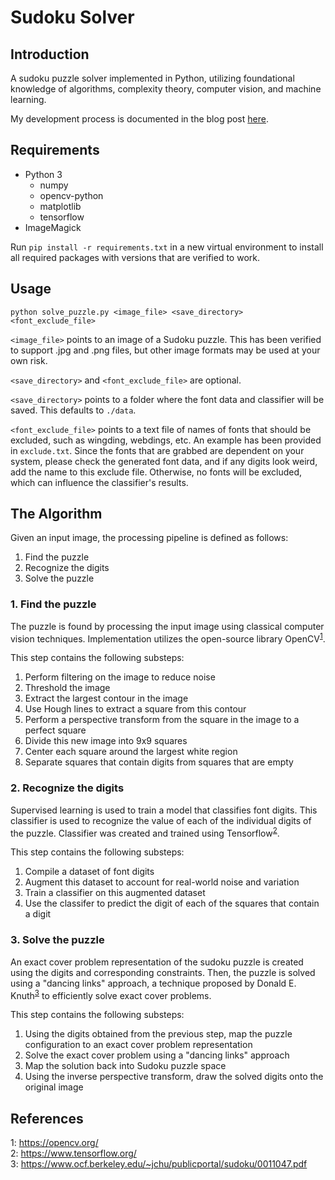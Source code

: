 # Sudoku Solver

## Introduction
A sudoku puzzle solver implemented in Python, utilizing foundational knowledge of algorithms, complexity theory, computer vision, and machine learning.

My development process is documented in the blog post [here](https://alexoshin.github.io/posts/sudoku-solver/).

## Requirements
* Python 3
    * numpy
    * opencv-python
    * matplotlib
    * tensorflow
* ImageMagick

Run ```pip install -r requirements.txt``` in a new virtual environment to install all required packages with versions that are verified to work.

## Usage

```python solve_puzzle.py <image_file> <save_directory> <font_exclude_file>```

```<image_file>``` points to an image of a Sudoku puzzle. This has been verified to support .jpg and .png files, but other image formats may be used at your own risk.

```<save_directory>``` and ```<font_exclude_file>``` are optional.

```<save_directory>``` points to a folder where the font data and classifier will be saved. This defaults to ```./data```.

```<font_exclude_file>``` points to a text file of names of fonts that should be excluded, such as wingding, webdings, etc. An example has been provided in ```exclude.txt```. Since the fonts that are grabbed are dependent on your system, please check the generated font data, and if any digits look weird, add the name to this exclude file. Otherwise, no fonts will be excluded, which can influence the classifier's results.

## The Algorithm

Given an input image, the processing pipeline is defined as follows:
1. Find the puzzle
2. Recognize the digits
3. Solve the puzzle

### 1. Find the puzzle
The puzzle is found by processing the input image using classical computer vision techniques.  Implementation utilizes the open-source library OpenCV<sup>[1](#opencv)</sup>.

This step contains the following substeps:

1. Perform filtering on the image to reduce noise
2. Threshold the image
3. Extract the largest contour in the image
4. Use Hough lines to extract a square from this contour
5. Perform a perspective transform from the square in the image to a perfect square
6. Divide this new image into 9x9 squares
7. Center each square around the largest white region
8. Separate squares that contain digits from squares that are empty

### 2. Recognize the digits
Supervised learning is used to train a model that classifies font digits. This classifier is used to recognize the value of each of the individual digits of the puzzle. Classifier was created and trained using Tensorflow<sup>[2](#tensorflow)</sup>.

This step contains the following substeps:

1. Compile a dataset of font digits
2. Augment this dataset to account for real-world noise and variation
3. Train a classifier on this augmented dataset
4. Use the classifer to predict the digit of each of the squares that contain a digit

### 3. Solve the puzzle
An exact cover problem representation of the sudoku puzzle is created using the digits and corresponding constraints. Then, the puzzle is solved using a "dancing links" approach, a technique proposed by Donald E. Knuth<sup>[3](#knuth)</sup> to efficiently solve exact cover problems.

This step contains the following substeps:

1. Using the digits obtained from the previous step, map the puzzle configuration to an exact cover problem representation
2. Solve the exact cover problem using a "dancing links" approach
3. Map the solution back into Sudoku puzzle space
3. Using the inverse perspective transform, draw the solved digits onto the original image

## References
<a name="opencv">1</a>: https://opencv.org/  
<a name="tensorflow">2</a>: https://www.tensorflow.org/  
<a name="knuth">3</a>: https://www.ocf.berkeley.edu/~jchu/publicportal/sudoku/0011047.pdf  